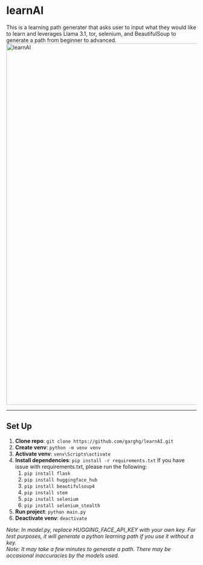 # learnAI
This is a learning path generater that asks user to input what they would like to learn and leverages Llama 3.1, tor, selenium, and BeautifulSoup to generate a path from beginner to advanced.
<img width="1919" height="956" alt="learnAI" src="https://github.com/user-attachments/assets/caa0a2d3-55e4-4233-8aeb-5d514edb4d79" />

---
## Set Up

1.  **Clone repo**: `git clone https://github.com/garghg/learnAI.git`
2. **Create venv**: `python -m venv venv`
3. **Activate venv**: `venv\Scripts\activate`
4. **Install dependencies**: `pip install -r requirements.txt`
    If you have issue with requirements.txt, please run the following:
   1. `pip install flask`
   2. `pip install huggingface_hub`
   3. `pip install beautifulsoup4`
   4. `pip install stem`
   5. `pip install selenium`
   6. `pip install selenium_stealth`
5. **Run project**: `python main.py`
6. **Deactivate venv**: `deactivate`



_Note: In model.py, replace HUGGING_FACE_API_KEY with your own key. For test purposes, it will generate a python learning path if you use it without a key._  
_Note: It may take a few minutes to generate a path. There may be occasional inaccuracies by the models used._

